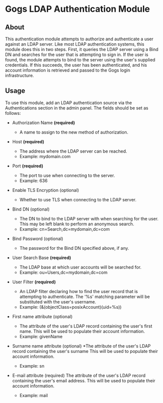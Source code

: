 Gogs LDAP Authentication Module
===============================

## About

This authentication module attempts to authorize and authenticate a user
against an LDAP server. Like most LDAP authentication systems, this module does
this in two steps. First, it queries the LDAP server using a Bind DN and
searches for the user that is attempting to sign in. If the user is found, the
module attempts to bind to the server using the user's supplied credentials. If
this succeeds, the user has been authenticated, and his account information is
retrieved and passed to the Gogs login infrastructure.

## Usage

To use this module, add an LDAP authentication source via the Authentications
section in the admin panel. The fields should be set as follows:

* Authorization Name **(required)**
	* A name to assign to the new method of authorization.

* Host **(required)**
	* The address where the LDAP server can be reached.
	* Example: mydomain.com

* Port **(required)**
	* The port to use when connecting to the server.
	* Example: 636

* Enable TLS Encryption (optional)
	* Whether to use TLS when connecting to the LDAP server.

* Bind DN (optional)
	* The DN to bind to the LDAP server with when searching for the user.
	This may be left blank to perform an anonymous search.
	* Example: cn=Search,dc=mydomain,dc=com

* Bind Password (optional)
	* The password for the Bind DN specified above, if any.

* User Search Base **(required)**
	* The LDAP base at which user accounts will be searched for.
	* Example: ou=Users,dc=mydomain,dc=com

* User Filter **(required)**
	* An LDAP filter declaring how to find the user record that is attempting
	to authenticate. The '%s' matching parameter will be substituted with
	the user's username.
	* Example: (&(objectClass=posixAccount)(uid=%s))

* First name attribute (optional)
	* The attribute of the user's LDAP record containing the user's first
	name. This will be used to populate their account information.
	* Example: givenName

* Surname name attribute (optional)
	*The attribute of the user's LDAP record containing the user's surname
	This will be used to populate their account information.
	* Example: sn

* E-mail attribute (required)
	The attribute of the user's LDAP record containing the user's email
	address. This will be used to populate their account information.
	* Example: mail
